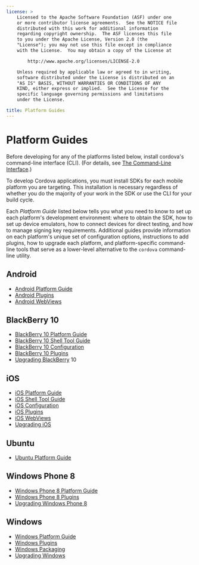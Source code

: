 ```yaml
---
license: >
    Licensed to the Apache Software Foundation (ASF) under one
    or more contributor license agreements.  See the NOTICE file
    distributed with this work for additional information
    regarding copyright ownership.  The ASF licenses this file
    to you under the Apache License, Version 2.0 (the
    "License"); you may not use this file except in compliance
    with the License.  You may obtain a copy of the License at

        http://www.apache.org/licenses/LICENSE-2.0

    Unless required by applicable law or agreed to in writing,
    software distributed under the License is distributed on an
    "AS IS" BASIS, WITHOUT WARRANTIES OR CONDITIONS OF ANY
    KIND, either express or implied.  See the License for the
    specific language governing permissions and limitations
    under the License.

title: Platform Guides
---
```


# Platform Guides

Before developing for any of the platforms listed below, install
cordova's command-line interface (CLI).
(For details, see [The Command-Line Interface](../cli/index.html).)

To develop Cordova applications, you must install SDKs for each mobile
platform you are targeting. This installation is necessary regardless
of whether you do the majority of your work in the SDK or use the CLI
for your build cycle.

Each _Platform Guide_ listed below tells you what you need to know to
set up each platform's development environment: where to obtain the
SDK, how to set up device emulators, how to connect devices for direct
testing, and how to manage signing key requirements.  Additional
guides provide information on each platform's unique set of
configuration options, instructions to add plugins, how to upgrade
each platform, and platform-specific command-line tools that serve as
a lower-level alternative to the `cordova` command-line utility.

## Android

* [Android Platform Guide](android/index.html)
* [Android Plugins](android/plugin.html)
* [Android WebViews](android/webview.html)

## BlackBerry 10

* [BlackBerry 10 Platform Guide](blackberry10/index.html)
* [BlackBerry 10 Shell Tool Guide](blackberry10/tools.html)
* [BlackBerry 10 Configuration](blackberry10/config.html)
* [BlackBerry 10 Plugins](blackberry10/plugin.html)
* [Upgrading BlackBerry](blackberry/upgrade.html) 10

## iOS

* [iOS Platform Guide](ios/index.html)
* [iOS Shell Tool Guide](ios/tools.html)
* [iOS Configuration](ios/config.html)
* [iOS Plugins](ios/plugin.html)
* [iOS WebViews](ios/webview.html)
* [Upgrading iOS](ios/upgrade.html)

## Ubuntu

* [Ubuntu Platform Guide](ubuntu/index.html)

## Windows Phone 8

* [Windows Phone 8 Platform Guide](wp8/index.html)
* [Windows Phone 8 Plugins](wp8/plugin.html)
* [Upgrading Windows Phone 8](wp8/upgrade.html)

## Windows

* [Windows Platform Guide](win8/index.html)
* [Windows Plugins](win8/plugin.html)
* [Windows Packaging](win8/packaging.html)
* [Upgrading Windows](win8/upgrade.html)
